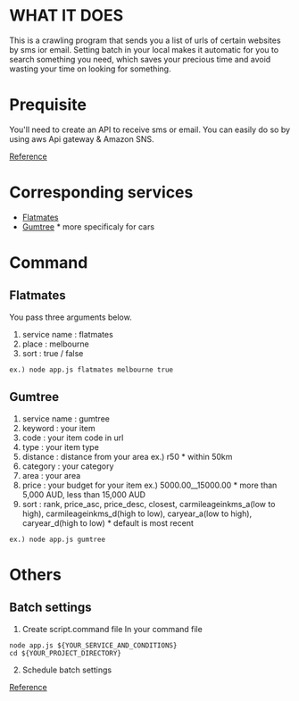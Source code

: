 # WHAT IT DOES
This is a crawling program that sends you a list of urls of certain websites by sms ior email.
Setting batch in your local makes it automatic for you to search something you need, which saves your precious time and avoid wasting your time on looking for something.

# Prequisite
You'll need to create an API to receive sms or email.
You can easily do so by using aws Api gateway & Amazon SNS.

[Reference](https://www.antstack.com/blog/connect-api-gateway-to-sns/)

# Corresponding services
* [Flatmates](https://flatmates.com.au/)
* [Gumtree](https://gumtree.com.au/) * more specificaly for cars

# Command
## Flatmates
You pass three arguments below.
1. service name : flatmates
2. place : melbourne
3. sort : true / false

```ex.) node app.js flatmates melbourne true```

## Gumtree
1. service name : gumtree
2. keyword : your item
3. code : your item code in url
4. type : your item type
5. distance : distance from your area ex.) r50 * within 50km
6. category : your category
7. area : your area
8. price : your budget for your item ex.) 5000.00__15000.00 * more than 5,000 AUD, less than 15,000 AUD
9. sort : rank, price_asc, price_desc, closest, carmileageinkms_a(low to high), carmileageinkms_d(high to low), caryear_a(low to high), caryear_d(high to low) * default is most recent


```ex.) node app.js gumtree ```

# Others
## Batch settings
1. Create script.command file
In your command file

```
node app.js ${YOUR_SERVICE_AND_CONDITIONS}
cd ${YOUR_PROJECT_DIRECTORY}
```

2. Schedule batch settings

[Reference](https://betterprogramming.pub/how-to-execute-a-cron-job-on-mac-with-crontab-b2decf2968eb)
